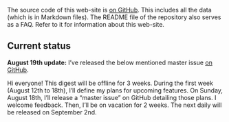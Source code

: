 The source code of this web-site is [on GitHub](https://github.com/simevidas/webplatformdaily-site). This includes all the data (which is in Markdown files). The README file of the repository also serves as a FAQ. Refer to it for information about this web-site.

## Current status

**August 19th update:** I’ve released the below mentioned  master issue [on GitHub](https://github.com/simevidas/webplatformdaily-site/issues/48).

Hi everyone! This digest will be offline for 3 weeks. During the first week (August 12th to 18th), I’ll define my plans for upcoming features. On Sunday, August 18th, I’ll release a “master issue” on GitHub detailing those plans. I welcome feedback. Then, I’ll be on vacation for 2 weeks. The next daily will be released on September 2nd.
